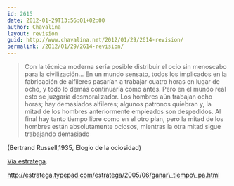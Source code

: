 ```yaml
---
id: 2615
date: 2012-01-29T13:56:01+02:00
author: Chavalina
layout: revision
guid: http://www.chavalina.net/2012/01/29/2614-revision/
permalink: /2012/01/29/2614-revision/
---
```

> Con la técnica moderna sería posible distribuir el ocio sin menoscabo para la civilización… En un mundo sensato, todos los implicados en la fabricación de alfileres pasarían a trabajar cuatro horas en lugar de ocho, y todo lo demás continuaría como antes. Pero en el mundo real esto se juzgaría desmoralizador. Los hombres aún trabajan ocho horas; hay demasiados alfileres; algunos patronos quiebran y, la mitad de los hombres anteriormente empleados son despedidos. Al final hay tanto tiempo libre como en el otro plan, pero la mitad de los hombres están absolutamente ociosos, mientras la otra mitad sigue trabajando demasiado

(Bertrand Russell,1935, Elogio de la ociosidad)

<a href="http://estratega.typepad.com/estratega/2005/06/ganar_tiempo_pa.html" target="_blank">Via estratega</a>.

http://estratega.typepad.com/estratega/2005/06/ganar\_tiempo\_pa.html